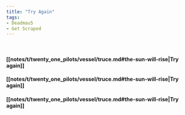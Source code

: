 ```yaml
---
title: "Try Again"
tags:
- Deadmau5
- Get Scraped
---
```

&nbsp;
#### [[notes/t/twenty_one_pilots/vessel/truce.md#the-sun-will-rise|Try again]]
#### [[notes/t/twenty_one_pilots/vessel/truce.md#the-sun-will-rise|Try again]]
#### [[notes/t/twenty_one_pilots/vessel/truce.md#the-sun-will-rise|Try again]]

